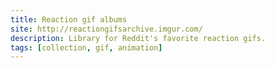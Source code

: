 ```yaml
---
title: Reaction gif albums
site: http://reactiongifsarchive.imgur.com/
description: Library for Reddit's favorite reaction gifs.
tags: [collection, gif, animation]
---
```


